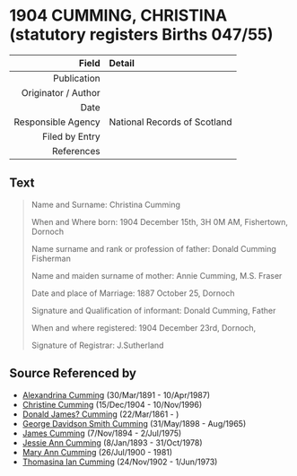 ﻿---
layout: page
permalink: /sources/s54224404
---

# 1904 CUMMING, CHRISTINA (statutory registers Births 047/55)

Field | Detail
---:|:---
Publication | 
Originator / Author | 
Date | 
Responsible Agency | National Records of Scotland
Filed by Entry | 
References | 

## Text

> Name and Surname: Christina Cumming
>
> When and Where born: 1904 December 15th, 3H 0M AM, Fishertown, Dornoch
>
> Name surname and rank or profession of father: Donald Cumming Fisherman
>
> Name and maiden surname of mother: Annie Cumming, M.S. Fraser
>
> Date and place of Marriage: 1887 October 25, Dornoch
>
> Signature and Qualification of informant: Donald Cumming, Father
>
> When and where registered: 1904 December 23rd, Dornoch, 
>
> Signature of Registrar: J.Sutherland
>

## Source Referenced by

* [Alexandrina Cumming](../people/@57186713@-alexandrina-cumming-b1891-3-30-d1987-4-10.md) (30/Mar/1891 - 10/Apr/1987)
* [Christine Cumming](../people/@24328630@-christine-cumming-b1904-12-15-d1996-11-10.md) (15/Dec/1904 - 10/Nov/1996)
* [Donald James? Cumming](../people/@20465544@-donald-james-cumming-b1861-3-22-d.md) (22/Mar/1861 - )
* [George Davidson Smith Cumming](../people/@13773669@-george-davidson-smith-cumming-b1898-5-31-d1965-8.md) (31/May/1898 - Aug/1965)
* [James Cumming](../people/@492889@-james-cumming-b1894-11-7-d1975-7-2.md) (7/Nov/1894 - 2/Jul/1975)
* [Jessie Ann Cumming](../people/@66222886@-jessie-ann-cumming-b1893-1-8-d1978-10-31.md) (8/Jan/1893 - 31/Oct/1978)
* [Mary Ann Cumming](../people/@48241984@-mary-ann-cumming-b1900-7-26-d1981.md) (26/Jul/1900 - 1981)
* [Thomasina Ian Cumming](../people/@92241152@-thomasina-ian-cumming-b1902-11-24-d1973-6-1.md) (24/Nov/1902 - 1/Jun/1973)

